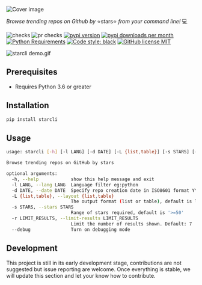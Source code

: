 ![Cover image](https://github.com/hedythedev/starcli/blob/main/starcli-small-cover.png)

*Browse trending repos on Github by*
⭐stars⭐ 
*from your command line!* 💻

![checks](https://github.com/hedythedev/starcli/workflows/checks/badge.svg)
![pr checks](https://github.com/hedythedev/starcli/workflows/pr%20checks/badge.svg)
[![pypi version](https://img.shields.io/pypi/v/starcli)](https://pypi.org/project/starcli/)
[![pypi downloads per month](https://img.shields.io/pypi/dm/starcli)](https://pypi.org/project/starcli/)
[![Python Requirements](https://img.shields.io/pypi/pyversions/starcli)](https://pypi.org/project/starcli/)
[![Code style: black](https://img.shields.io/badge/code%20style-black-000000.svg)](https://github.com/psf/black)
[![GitHub license MIT](https://img.shields.io/github/license/hedythedev/starcli.svg)](https://github.com/hedythedev/starcli/blob/main/LICENSE)


<!--Below is a demo gif-->
![starcli demo.gif](https://github.com/hedythedev/starcli/blob/main/demo.gif)


## Prerequisites

* Requires Python 3.6 or greater

## Installation

```sh
pip install starcli
```

## Usage

```sh
usage: starcli [-h] [-l LANG] [-d DATE] [-L {list,table}] [-s STARS] [-r LIMIT_RESULTS] [--debug]

Browse trending repos on GitHub by stars

optional arguments:
  -h, --help            show this help message and exit
  -l LANG, --lang LANG  Language filter eg:python
  -d DATE, --date DATE  Specify repo creation date in ISO8601 format YYYY-MM-DD
  -L {list,table}, --layout {list,table}
                        The output format (list or table), default is list
  -s STARS, --stars STARS
                        Range of stars required, default is '>=50'
  -r LIMIT_RESULTS, --limit-results LIMIT_RESULTS
                        Limit the number of results shown. Default: 7
  --debug               Turn on debugging mode
```

## Development

This project is still in its early development stage,
contributions are not suggested but issue reporting are welcome.
Once everything is stable, we will update this section and let your know how to contribute.
